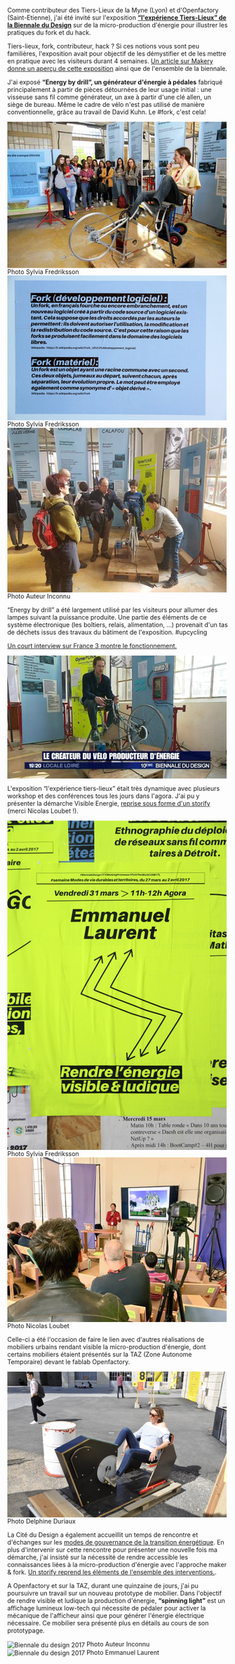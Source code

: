 Comme contributeur des Tiers-Lieux de la Myne (Lyon) et d'Openfactory (Saint-Etienne), j'ai été invité sur l'exposition **[“l'expérience Tiers-Lieux” de la Biennale du Design](https://www.biennale-design.com/saint-etienne/2017/fr/programme/?ev=l-experience-tiers-lieux-14)** sur de la micro-production d'énergie pour illustrer les pratiques du fork et du hack.

Tiers-lieux, fork, contributeur, hack ? Si ces notions vous sont peu familières, l'exposition avait pour objectif de les démystifier et de les mettre en pratique avec les visiteurs durant 4 semaines. [Un article sur Makery donne un aperçu de cette exposition](http://www.makery.info/2017/03/21/a-la-biennale-de-saint-etienne-le-travail-nest-plus-ce-quil-etait/) ainsi que de l'ensemble de la biennale.

J'ai exposé **“Energy by drill”, un générateur d'énergie à pédales** fabriqué principalement à partir de pièces détournées de leur usage initial : une visseuse sans fil comme générateur, un axe à partir d'une clé allen, un siège de bureau. Même le cadre de vélo n'est pas utilisé de manière conventionnelle, grâce au travail de David Kuhn. Le #fork, c'est cela!

<img src="biennale_velogenerateur1.jpg" high="500" align="center" title="Biennale du design 2017">
Photo Sylvia Fredriksson

<img src="biennale_fork.jpg" high="500" align="center" title="Biennale du design 2017">
Photo Sylvia Fredriksson

<img src="biennale_velogenerateur2.jpg" high="500" align="center" title="Biennale du design 2017">
Photo Auteur Inconnu

“Energy by drill” a été largement utilisé par les visiteurs pour allumer des lampes suivant la puissance produite. Une partie des éléments de ce système électronique (les boîtiers, relais, alimentation, …) provenait d'un tas de déchets issus des travaux du bâtiment de l'exposition. #upcycling

[Un court interview sur France 3 montre le fonctionnement.](https://vimeo.com/214573142)

<img src="biennale_france3.jpg" high="500" align="center" title="Biennale du design 2017">

L'exposition “l'expérience tiers-lieux” était très dynamique avec plusieurs workshop et des conférences tous les jours dans l'agora. J'ai pu y présenter la démarche Visible Energie, [reprise sous forme d'un storify](https://wakelet.com/wake/9c36ec43-d04c-488a-af9e-170de862af5e) (merci Nicolas Loubet !).

<img src="biennale_annonce_conference.jpg" high="500" align="center" title="Biennale du design 2017">
Photo Sylvia Fredriksson

<img src="biennale_conference.jpg" high="500" align="center" title="Biennale du design 2017">
Photo Nicolas Loubet

Celle-ci a été l'occasion de faire le lien avec d'autres réalisations de mobiliers urbains rendant visible la micro-production d'énergie, dont certains mobiliers étaient présentés sur la TAZ (Zone Autonome Temporaire) devant le fablab Openfactory.

<img src="biennale_velo_generateur_starwar.jpg" high="500" align="center" title="Biennale du design 2017">
Photo Delphine Duriaux

La Cité du Design a également accueillit un temps de rencontre et d'échanges sur les [modes de gouvernance de la transition énergétique](http://www.mediaterre.org/actu,20170410090708,2.html). En plus d'intervenir sur cette rencontre pour présenter une nouvelle fois ma démarche, j'ai insisté sur la nécessité de rendre accessible les connaissances liées à la micro-production d'énergie avec l'approche maker & fork. [Un storify reprend les éléments de l'ensemble des interventions.](https://wakelet.com/wake/9c36ec43-d04c-488a-af9e-170de862af5e).

A Openfactory et sur la TAZ, durant une quinzaine de jours, j'ai pu poursuivre un travail sur un nouveau prototype de mobilier. Dans l'objectif de rendre visible et ludique la production d'énergie, **“spinning light”** est un affichage lumineux low-tech qui nécessite de pédaler pour activer la mécanique de l'afficheur ainsi que pour générer l'énergie électrique nécessaire. Ce mobilier sera présenté plus en détails au cours de son prototypage.

<img src="biennale_spinninglight1.jpg" high="500" align="center" title="Biennale du design 2017">
Photo Auteur Inconnu

<img src="biennale_spinninglight2.jpg" high="500" align="center" title="Biennale du design 2017">
Photo Emmanuel Laurent
